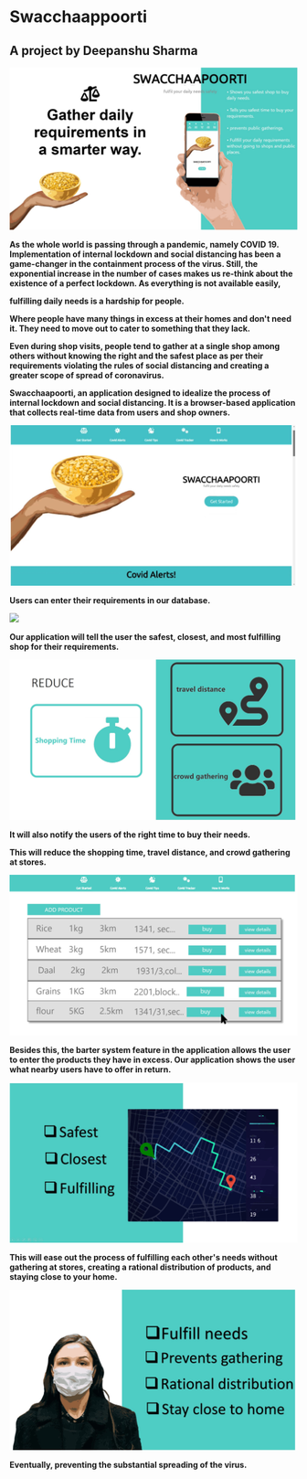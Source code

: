 # Swacchaappoorti

## A project by Deepanshu Sharma

![](screenshots/1.jpg)


<b>As the whole world is passing through a pandemic, namely COVID 19. Implementation of internal lockdown and social distancing has been a game-changer in the containment process of the virus. Still, the exponential increase in the number of cases makes us re-think about the existence of a perfect lockdown.
As everything is not available easily,</b>

<b>fulfilling daily needs is a hardship for people.

Where people have many things in excess at their homes and don't need it. They need to move out to cater to something that they lack.

Even during shop visits, people tend to gather at a single shop among others without knowing the right and the safest place as per their requirements violating the rules of social distancing and creating a greater scope of spread of coronavirus.

Swacchaapoorti, an application designed to idealize the process of internal lockdown and social distancing.
It is a browser-based application that collects real-time data from users and shop owners.



![](screenshots/2.jpg)



Users can enter their requirements in our database. 

 ![](screenshoots/3.jpg)
 
 
 
Our application will tell the user the safest, closest, and most fulfilling shop for their requirements.




![](screenshots/4.jpg)
 
It will also notify the users of the right time to buy their needs.

This will reduce the shopping time, travel distance, and crowd gathering at stores.



![](screenshots/5.jpg)



 
Besides this, the barter system feature in the application allows the user to enter the products they have in excess. Our application shows the user what nearby users have to offer in return.  



![](screenshots/6.jpg)



This will ease out the process of fulfilling each other's needs without gathering at stores, creating a rational distribution of products, and staying close to your home. 



 ![](screenshots/7.jpg)
 
 

<b>Eventually, preventing the substantial spreading of the virus.</b>
